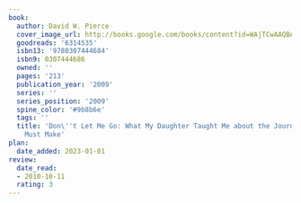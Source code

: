 ```yaml
---
book:
  author: David W. Pierce
  cover_image_url: http://books.google.com/books/content?id=WAjTCwAAQBAJ&printsec=frontcover&img=1&zoom=1&edge=curl&source=gbs_api
  goodreads: '6314535'
  isbn13: '9780307444684'
  isbn9: 0307444686
  owned: ''
  pages: '213'
  publication_year: '2009'
  series: ''
  series_position: '2009'
  spine_color: '#9b8b6e'
  tags: ''
  title: 'Don\''t Let Me Go: What My Daughter Taught Me about the Journey Every Parent
    Must Make'
plan:
  date_added: 2023-01-01
review:
  date_read:
  - 2010-10-11
  rating: 3
---
```

